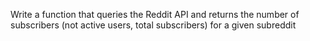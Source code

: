 Write a function that queries the Reddit API and returns the number of subscribers (not active users, total subscribers) for a given subreddit
